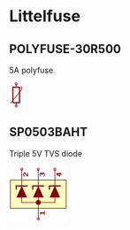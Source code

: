 # Littelfuse

## POLYFUSE-30R500
5A polyfuse

![POLYFUSE-30R500__1__1](/images/passive__THERM__1__1.png?raw=true) 

## SP0503BAHT
Triple 5V TVS diode

![SP0503BAHT__1__1](/images/Littelfuse__SP0503BAHT__1__1.png?raw=true) 

